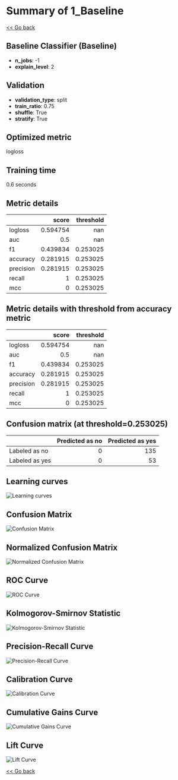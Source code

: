 # Summary of 1_Baseline

[<< Go back](../README.md)


## Baseline Classifier (Baseline)
- **n_jobs**: -1
- **explain_level**: 2

## Validation
 - **validation_type**: split
 - **train_ratio**: 0.75
 - **shuffle**: True
 - **stratify**: True

## Optimized metric
logloss

## Training time

0.6 seconds

## Metric details
|           |    score |   threshold |
|:----------|---------:|------------:|
| logloss   | 0.594754 |  nan        |
| auc       | 0.5      |  nan        |
| f1        | 0.439834 |    0.253025 |
| accuracy  | 0.281915 |    0.253025 |
| precision | 0.281915 |    0.253025 |
| recall    | 1        |    0.253025 |
| mcc       | 0        |    0.253025 |


## Metric details with threshold from accuracy metric
|           |    score |   threshold |
|:----------|---------:|------------:|
| logloss   | 0.594754 |  nan        |
| auc       | 0.5      |  nan        |
| f1        | 0.439834 |    0.253025 |
| accuracy  | 0.281915 |    0.253025 |
| precision | 0.281915 |    0.253025 |
| recall    | 1        |    0.253025 |
| mcc       | 0        |    0.253025 |


## Confusion matrix (at threshold=0.253025)
|                |   Predicted as no |   Predicted as yes |
|:---------------|------------------:|-------------------:|
| Labeled as no  |                 0 |                135 |
| Labeled as yes |                 0 |                 53 |

## Learning curves
![Learning curves](learning_curves.png)
## Confusion Matrix

![Confusion Matrix](confusion_matrix.png)


## Normalized Confusion Matrix

![Normalized Confusion Matrix](confusion_matrix_normalized.png)


## ROC Curve

![ROC Curve](roc_curve.png)


## Kolmogorov-Smirnov Statistic

![Kolmogorov-Smirnov Statistic](ks_statistic.png)


## Precision-Recall Curve

![Precision-Recall Curve](precision_recall_curve.png)


## Calibration Curve

![Calibration Curve](calibration_curve_curve.png)


## Cumulative Gains Curve

![Cumulative Gains Curve](cumulative_gains_curve.png)


## Lift Curve

![Lift Curve](lift_curve.png)



[<< Go back](../README.md)
